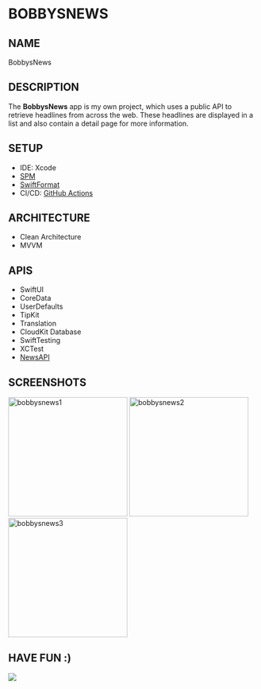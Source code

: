 # BOBBYSNEWS

## NAME
BobbysNews

## DESCRIPTION
The **BobbysNews** app is my own project, which uses a public API to retrieve headlines from across the web. These headlines are displayed in a list and also contain a detail page for more information.

## SETUP
- IDE: Xcode
- [SPM](https://github.com/swiftlang/swift-package-manager)
- [SwiftFormat](https://github.com/nicklockwood/SwiftFormat)
- CI/CD: [GitHub Actions](https://docs.github.com/en/actions)

## ARCHITECTURE
- Clean Architecture
- MVVM

## APIS
- SwiftUI
- CoreData
- UserDefaults
- TipKit
- Translation
- CloudKit Database
- SwiftTesting
- XCTest
- [NewsAPI](https://newsapi.org)

## SCREENSHOTS
<img width="240" alt="bobbysnews1" src="https://github.com/user-attachments/assets/4016dca9-ad0f-41a6-8ec0-541ebec9aee8">
<img width="240" alt="bobbysnews2" src="https://github.com/user-attachments/assets/b34a0ed1-c0ff-4ffd-8c3d-d02a63066516">
<img width="240" alt="bobbysnews3" src="https://github.com/user-attachments/assets/ef51631c-c11b-4bce-a4d1-0715acde671a">

## HAVE FUN :)
<img src="https://media3.giphy.com/media/v1.Y2lkPTc5MGI3NjExdDI3emQxaHl0bm5uZmNsaXRtNzNjcDRvN2s3OXV4NmFxMnR3d2didyZlcD12MV9pbnRlcm5hbF9naWZfYnlfaWQmY3Q9Zw/Ws6T5PN7wHv3cY8xy8/giphy.gif"/>
